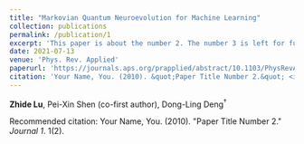 ```yaml
---
title: "Markovian Quantum Neuroevolution for Machine Learning"
collection: publications
permalink: /publication/1
excerpt: 'This paper is about the number 2. The number 3 is left for future work.'
date: 2021-07-13
venue: 'Phys. Rev. Applied'
paperurl: 'https://journals.aps.org/prapplied/abstract/10.1103/PhysRevApplied.16.044039'
citation: 'Your Name, You. (2010). &quot;Paper Title Number 2.&quot; <i>Journal 1</i>. 1(1).'
---
```


**Zhide Lu**, Pei-Xin Shen (co-first author), Dong-Ling Deng<sup>$\dagger$

Recommended citation: Your Name, You. (2010). "Paper Title Number 2." <i>Journal 1</i>. 1(2).
